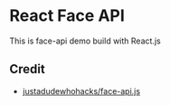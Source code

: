 # React Face API
This is face-api demo build with React.js

## Credit

- [justadudewhohacks/face-api.js](https://github.com/justadudewhohacks/face-api.js)

